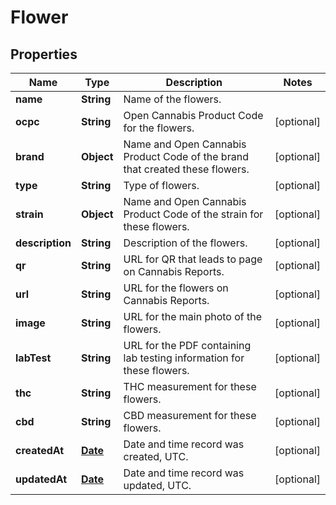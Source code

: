 
# Flower

## Properties
Name | Type | Description | Notes
------------ | ------------- | ------------- | -------------
**name** | **String** | Name of the flowers. | 
**ocpc** | **String** | Open Cannabis Product Code for the flowers. |  [optional]
**brand** | **Object** | Name and Open Cannabis Product Code of the brand that created these flowers. |  [optional]
**type** | **String** | Type of flowers. |  [optional]
**strain** | **Object** | Name and Open Cannabis Product Code of the strain for these flowers. |  [optional]
**description** | **String** | Description of the flowers. |  [optional]
**qr** | **String** | URL for QR that leads to page on Cannabis Reports. |  [optional]
**url** | **String** | URL for the flowers on Cannabis Reports. |  [optional]
**image** | **String** | URL for the main photo of the flowers. |  [optional]
**labTest** | **String** | URL for the PDF containing lab testing information for these flowers. |  [optional]
**thc** | **String** | THC measurement for these flowers. |  [optional]
**cbd** | **String** | CBD measurement for these flowers. |  [optional]
**createdAt** | [**Date**](Date.md) | Date and time record was created, UTC. |  [optional]
**updatedAt** | [**Date**](Date.md) | Date and time record was updated, UTC. |  [optional]



